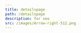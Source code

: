 ```yaml
---
title: detailspage
path: /detailspage
description: for seo
src: /images/Arrow-right-512.png
---
```

